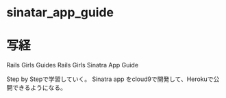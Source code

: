 # sinatar_app_guide

# 写経

Rails Girls Guides
Rails Girls Sinatra App Guide

Step by Stepで学習していく。
Sinatra app をcloud9で開発して、Herokuで公開できるようになる。

